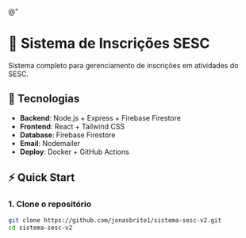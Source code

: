 @"
# 🏢 Sistema de Inscrições SESC

Sistema completo para gerenciamento de inscrições em atividades do SESC.

## 🚀 Tecnologias

- **Backend**: Node.js + Express + Firebase Firestore
- **Frontend**: React + Tailwind CSS
- **Database**: Firebase Firestore
- **Email**: Nodemailer
- **Deploy**: Docker + GitHub Actions

## ⚡ Quick Start

### 1. Clone o repositório
``````bash
git clone https://github.com/jonasbrito1/sistema-sesc-v2.git
cd sistema-sesc-v2